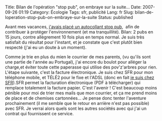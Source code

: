Title: Bilan de l'opération "stop pub", on embraye sur la suite...
Date: 2007-09-26 01:19
Category: Écologie
Tags: sfr, publicité
Lang: fr
Slug: bilan-de-loperation-stop-pub-on-embraye-sur-la-suite
Status: published

Avant mes vacances, [j'avais placé un autocollant stop
pub](/post/2007/08/24/Evitez-les-debordements-de-boite-aux-lettres),  afin de
contribuer à protéger l'environnement (et ma tranquillité). Bilan: 2 pubs en 15
jours, contre allègrement 10 fois plus en temps normal. Je suis très satisfait
du résultat pour l'instant, et je constate que c'est plutôt bien respecté (j'ai
eu un doute à un moment).

Comme je trie en plus du mien le courrier de mes parents, (vu qu'ils sont une
partie de l'année au Portugal), j'ai encore du boulot pour alléger la charge,et
éviter toute cette paperasse qui utilise des pov'z'arbres pour rien. L'étape
suivante, c'est la facture électronique. Je suis chez SFR pour mon téléphone
mobile, et TÉLÉ2 pour le fixe et l'ADSL (donc en fait [je suis chez
SFR](http://www.presence-pc.com/actualite/sfr-tele2-19465/)).SFR permet la
facturation électronique (PDF à télécharger) qui remplace totalement la facture
papier. C'est l'avenir ! C'est beaucoup moins pénible pour moi de trier mes
mails que mon courrier, et ça me prend moins de place et de chemises
cartonnées... Je pense donc tenter l'aventure prochainement (il me semble que
le retour en arrière n'est pas possible) avec SFR. Je verrai alors quels sont
les autres sociétés avec qui j'ai un contrat qui fournissent ce service.
